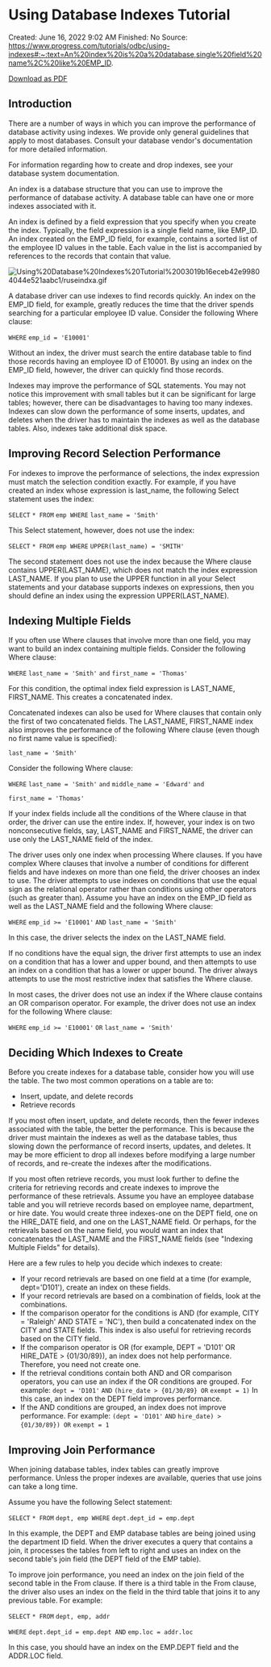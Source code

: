 # Using Database Indexes Tutorial

Created: June 16, 2022 9:02 AM
Finished: No
Source: https://www.progress.com/tutorials/odbc/using-indexes#:~:text=An%20index%20is%20a%20database,single%20field%20name%2C%20like%20EMP_ID.

[Download as PDF](https://d117h1jjiq768j.cloudfront.net/docs/default-source/default-document-library/datadirect/documents/odbc/tutorial/odbcusingindexes-0504.pdf?sfvrsn=74fe6825_0&download=true)

## Introduction

There are a number of ways in which you can improve the performance of database activity using indexes. We provide only general guidelines that apply to most databases. Consult your database vendor's documentation for more detailed information.

For information regarding how to create and drop indexes, see your database system documentation.

An index is a database structure that you can use to improve the performance of database activity. A database table can have one or more indexes associated with it.

An index is defined by a field expression that you specify when you create the index. Typically, the field expression is a single field name, like EMP_ID. An index created on the EMP_ID field, for example, contains a sorted list of the employee ID values in the table. Each value in the list is accompanied by references to the records that contain that value.

![Using%20Database%20Indexes%20Tutorial%2003019b16eceb42e99804044e521aabc1/ruseindxa.gif](Using%20Database%20Indexes%20Tutorial%2003019b16eceb42e99804044e521aabc1/ruseindxa.gif)

A database driver can use indexes to find records quickly. An index on the EMP_ID field, for example, greatly reduces the time that the driver spends searching for a particular employee ID value. Consider the following Where clause:

`WHERE` `emp_id = 'E10001'`

Without an index, the driver must search the entire database table to find those records having an employee ID of E10001. By using an index on the EMP_ID field, however, the driver can quickly find those records.

Indexes may improve the performance of SQL statements. You may not notice this improvement with small tables but it can be significant for large tables; however, there can be disadvantages to having too many indexes. Indexes can slow down the performance of some inserts, updates, and deletes when the driver has to maintain the indexes as well as the database tables. Also, indexes take additional disk space.

## Improving Record Selection Performance

For indexes to improve the performance of selections, the index expression must match the selection condition exactly. For example, if you have created an index whose expression is last_name, the following Select statement uses the index:

`SELECT` `* FROM` `emp WHERE` `last_name = 'Smith'`

This Select statement, however, does not use the index:

`SELECT` `* FROM` `emp WHERE` `UPPER(last_name) = 'SMITH'`

The second statement does not use the index because the Where clause contains UPPER(LAST_NAME), which does not match the index expression LAST_NAME. If you plan to use the UPPER function in all your Select statements and your database supports indexes on expressions, then you should define an index using the expression UPPER(LAST_NAME).

## Indexing Multiple Fields

If you often use Where clauses that involve more than one field, you may want to build an index containing multiple fields. Consider the following Where clause:

`WHERE` `last_name = 'Smith'` `and` `first_name = 'Thomas'`

For this condition, the optimal index field expression is LAST_NAME, FIRST_NAME. This creates a concatenated index.

Concatenated indexes can also be used for Where clauses that contain only the first of two concatenated fields. The LAST_NAME, FIRST_NAME index also improves the performance of the following Where clause (even though no first name value is specified):

`last_name = 'Smith'`

Consider the following Where clause:

`WHERE` `last_name = 'Smith'` `and` `middle_name = 'Edward'` `and`

`first_name = 'Thomas'`

If your index fields include all the conditions of the Where clause in that order, the driver can use the entire index. If, however, your index is on two nonconsecutive fields, say, LAST_NAME and FIRST_NAME, the driver can use only the LAST_NAME field of the index.

The driver uses only one index when processing Where clauses. If you have complex Where clauses that involve a number of conditions for different fields and have indexes on more than one field, the driver chooses an index to use. The driver attempts to use indexes on conditions that use the equal sign as the relational operator rather than conditions using other operators (such as greater than). Assume you have an index on the EMP_ID field as well as the LAST_NAME field and the following Where clause:

`WHERE` `emp_id >= 'E10001'` `AND` `last_name = 'Smith'`

In this case, the driver selects the index on the LAST_NAME field.

If no conditions have the equal sign, the driver first attempts to use an index on a condition that has a lower and upper bound, and then attempts to use an index on a condition that has a lower or upper bound. The driver always attempts to use the most restrictive index that satisfies the Where clause.

In most cases, the driver does not use an index if the Where clause contains an OR comparison operator. For example, the driver does not use an index for the following Where clause:

`WHERE` `emp_id >= 'E10001'` `OR` `last_name = 'Smith'`

## Deciding Which Indexes to Create

Before you create indexes for a database table, consider how you will use the table. The two most common operations on a table are to:

- Insert, update, and delete records
- Retrieve records

If you most often insert, update, and delete records, then the fewer indexes associated with the table, the better the performance. This is because the driver must maintain the indexes as well as the database tables, thus slowing down the performance of record inserts, updates, and deletes. It may be more efficient to drop all indexes before modifying a large number of records, and re-create the indexes after the modifications.

If you most often retrieve records, you must look further to define the criteria for retrieving records and create indexes to improve the performance of these retrievals. Assume you have an employee database table and you will retrieve records based on employee name, department, or hire date. You would create three indexes-one on the DEPT field, one on the HIRE_DATE field, and one on the LAST_NAME field. Or perhaps, for the retrievals based on the name field, you would want an index that concatenates the LAST_NAME and the FIRST_NAME fields (see "Indexing Multiple Fields" for details).

Here are a few rules to help you decide which indexes to create:

- If your record retrievals are based on one field at a time (for example, dept='D101'), create an index on these fields.
- If your record retrievals are based on a combination of fields, look at the combinations.
- If the comparison operator for the conditions is AND (for example, CITY = 'Raleigh' AND STATE = 'NC'), then build a concatenated index on the CITY and STATE fields. This index is also useful for retrieving records based on the CITY field.
- If the comparison operator is OR (for example, DEPT = 'D101' OR HIRE_DATE > {01/30/89}), an index does not help performance. Therefore, you need not create one.
- If the retrieval conditions contain both AND and OR comparison operators, you can use an index if the OR conditions are grouped. For example:  `dept = 'D101'` `AND` `(hire_date > {01/30/89} OR` `exempt = 1)`  In this case, an index on the DEPT field improves performance.
- If the AND conditions are grouped, an index does not improve performance. For example:  `(dept = 'D101'` `AND` `hire_date) > {01/30/89}) OR` `exempt = 1`

## Improving Join Performance

When joining database tables, index tables can greatly improve performance. Unless the proper indexes are available, queries that use joins can take a long time.

Assume you have the following Select statement:

`SELECT` `* FROM` `dept, emp WHERE` `dept.dept_id = emp.dept`

In this example, the DEPT and EMP database tables are being joined using the department ID field. When the driver executes a query that contains a join, it processes the tables from left to right and uses an index on the second table's join field (the DEPT field of the EMP table).

To improve join performance, you need an index on the join field of the second table in the From clause. If there is a third table in the From clause, the driver also uses an index on the field in the third table that joins it to any previous table. For example:

`SELECT` `* FROM` `dept, emp, addr`

`WHERE` `dept.dept_id = emp.dept AND` `emp.loc = addr.loc`

In this case, you should have an index on the EMP.DEPT field and the ADDR.LOC field.